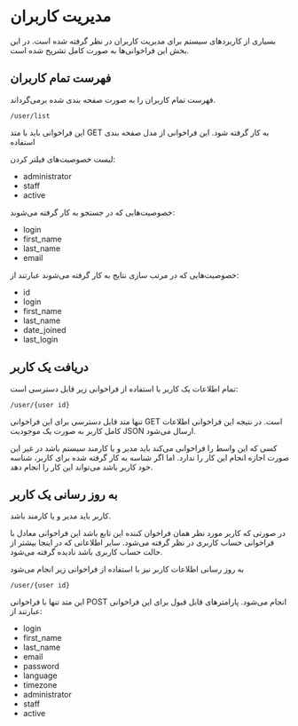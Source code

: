 # مدیریت کاربران

بسیاری از کاربردهای سیستم برای مدیریت کاربران در نظر گرفته شده است. در این بخش این فراخوانی‌ها به صورت کامل تشریح شده است.


## فهرست تمام کاربران

فهرست تمام کاربران را به صورت صفحه بندی شده برمی‌گرداند.

	/user/list

این فراخوانی باید با متد GET به کار گرفته شود. این فراخوانی از مدل صفحه بندی استفاده 

لیست خصوصیت‌های فیلتر کردن:

- administrator
- staff
- active

خصوصیت‌هایی که در جستجو به کار گرفته می‌شوند:

- login
- first_name
- last_name
- email

خصوصیت‌هایی که در مرتب سازی نتایج به کار گرفته می‌شوند عبارتند از:

- id
- login
- first_name
- last_name
- date_joined
- last_login

## دریافت یک کاربر

تمام اطلاعات یک کاربر با استفاده از فراخوانی زیر قابل دسترسی است:

	/user/{user id}

تنها متد قابل دسترسی برای این فراخوانی GET است. در نتیجه این فراخوانی اطلاعات کامل کاربر به صورت یک موجودیت JSON ارسال می‌شود.

کسی که این واسط را فراخوانی می‌کند باید مدیر و یا کارمند سیستم باشد در غیر این صورت اجازه انجام این کار را ندارد. اما اگر شناسه به کار گرفته شده برای کاربر، شناسه خود کاربر باشد می‌تواند این کار را انجام دهد.

## به روز رسانی یک کاربر

کاربر باید مدیر و یا کارمند باشد.

در صورتی که کاربر مورد نظر همان فراخوان کننده این تابع باشد این فراخوانی معادل با فراخوانی حساب کاربری در نظر گرفته می‌شود. سایر اطلاعاتی که در اینجا بیشتر از حالت حساب کاربری باشد نادیده گرفته می‌شود.

به روز رسانی اطلاعات کاربر نیز با استفاده از فراخوانی زیر انجام می‌شود

	/user/{user id}
	
این متد تنها با فراخوانی POST انجام می‌شود. پارامترهای قابل قبول برای این فراخوانی عبارتند از:

- login
- first_name
- last_name
- email
- password
- language
- timezone
- administrator
- staff
- active
